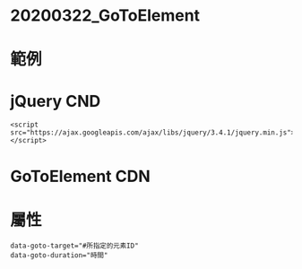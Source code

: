 # 20200322_GoToElement

# 範例

# jQuery CND

    <script src="https://ajax.googleapis.com/ajax/libs/jquery/3.4.1/jquery.min.js"></script>

# GoToElement CDN


# 屬性

    data-goto-target="#所指定的元素ID"
    data-goto-duration="時間"